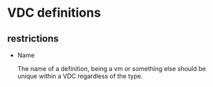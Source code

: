 # VDC definitions

## restrictions

- Name

   The name of a definition, being a vm or something else should be unique within a VDC regardless of the type.
